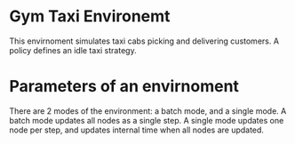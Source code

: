 # Gym Taxi Environemt

This envirnoment simulates taxi cabs picking and delivering customers. A policy defines an idle taxi strategy.

# Parameters of an envirnoment

There are 2 modes of the environment: a batch mode, and a single mode. A batch mode updates all nodes as a single step. A single mode updates one node per step, and updates internal time when all nodes are updated.
